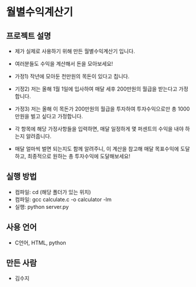 # 월별수익계산기

## 프로젝트 설명
- 제가 실제로 사용하기 위해 만든 월별수익계산기 입니다.
- 여러분들도 수익을 계산해서 돈을 모아보세요!
  
- 가정1) 작년에 모아둔 천만원의 목돈이 있다고 칩니다.
- 기정2) 저는 올해 1월 1일에 입사하여 매달 세후 200만원의 월급을 받는다고 가정합니다.
- 가정3) 저는 올해 이 목돈가 200만원의 월급을 투자하여 투자수익으로만 총 1000만원을 벌고 싶다고 가정합니다.
- 각 항목에 해당 가정사항들을 입력하면, 매달 일정하게 몇 퍼센트의 수익을 내야 하는지 알려줍니다.
- 매달 얼마씩 벌면 되는지도 함께 알려주니, 이 계산을 참고해 매달 목표수익에 도달하고, 최종적으로 원하는 총 투자수익에 도달해보세요!

## 실행 방법
- 컴파일: cd (해당 폴더가 있는 위치)
- 컴파일: gcc calculate.c -o calculator -lm
- 실행: python server.py

## 사용 언어
- C언어, HTML, python

## 만든 사람
- 김수지
